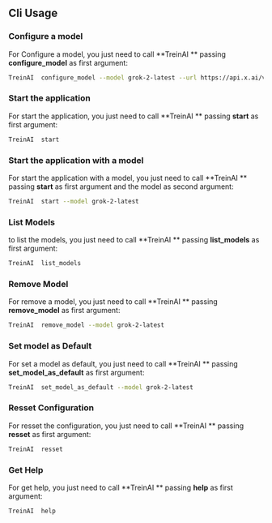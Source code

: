 ## Cli Usage

### Configure a model
For Configure a model, you just need to call **TreinAI ** passing **configure_model** as first argument:

```bash
TreinAI  configure_model --model grok-2-latest --url https://api.x.ai/v1/chat/completions   --key "your key"
```

### Start the application
For start the application, you just need to call **TreinAI ** passing **start** as first argument:

```bash
TreinAI  start
```
### Start the application with a model
For start the application with a model, you just need to call **TreinAI ** passing **start** as first argument and the model as second argument:

```bash
TreinAI  start --model grok-2-latest
```

### List Models 
to list the models, you just need to call **TreinAI ** passing **list_models** as first argument:

```bash
TreinAI  list_models
```

### Remove Model

For remove a model, you just need to call **TreinAI ** passing **remove_model** as first argument:

```bash
TreinAI  remove_model --model grok-2-latest
```

### Set model as Default 
For set a model as default, you just need to call **TreinAI ** passing **set_model_as_default** as first argument:

```bash
TreinAI  set_model_as_default --model grok-2-latest
```
### Resset Configuration
For resset the configuration, you just need to call **TreinAI ** passing **resset** as first argument:

```bash
TreinAI  resset
```

### Get Help
For get help, you just need to call **TreinAI ** passing **help** as first argument:

```bash
TreinAI  help
```